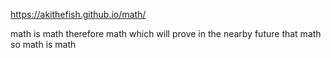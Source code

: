 https://akithefish.github.io/math/

math is math therefore math which will prove in the nearby future that math so math is math

